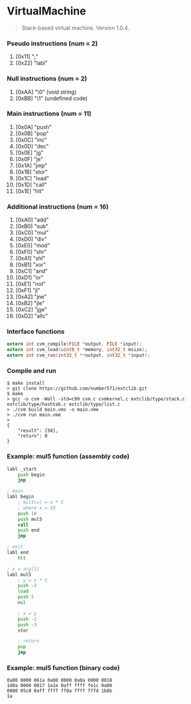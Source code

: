 # VirtualMachine
> Stack-based virtual machine. Version 1.0.4.

### Pseudo instructions (num = 2)
1. [0x11] ";"
2. [0x22] "labl"

### Null instructions (num = 2)
1. [0xAA] "\0" (void string)
2. [0xBB] "\1" (undefined code)

### Main instructions (num = 11)
1.  [0x0A] "push"  
2.  [0x0B] "pop"   
3.  [0x0C] "inc"   
4.  [0x0D] "dec"   
5.  [0x0E] "jg"    
6.  [0x0F] "je"    
7.  [0x1A] "jmp"    
8.  [0x1B] "stor" 
9.  [0x1C] "load"  
10. [0x1D] "call"  
11. [0x1E] "hlt"   

### Additional instructions (num = 16)
1.  [0xA0] "add"  
2.  [0xB0] "sub"   
3.  [0xC0] "mul"   
4.  [0xD0] "div"   
5.  [0xE0] "mod"    
6.  [0xF0] "shr"    
7.  [0xA1] "shl"    
8.  [0xB1] "xor" 
9.  [0xC1] "and"  
10. [0xD1] "or"  
11. [0xE1] "not"   
12. [0xF1] "jl"   
13. [0xA2] "jne"   
14. [0xB2] "jle"   
15. [0xC2] "jge"   
16. [0xD2] "allc"   

### Interface functions
```c
extern int cvm_compile(FILE *output, FILE *input);
extern int cvm_load(uint8_t *memory, int32_t msize);
extern int cvm_run(int32_t **output, int32_t *input);
```

### Compile and run
```
$ make install
> git clone https://github.com/number571/extclib.git
$ make 
> gcc -o cvm -Wall -std=c99 cvm.c cvmkernel.c extclib/type/stack.c extclib/type/hashtab.c extclib/type/list.c 
> ./cvm build main.vms -o main.vme
> ./cvm run main.vme
> 
{
	"result": [50],
	"return": 0
}
```

### Example: mul5 function (assembly code)
```asm
labl _start
	push begin 
	jmp

; main
labl begin
	; mul5(x) = x * 5
	; where x = 10
	push 10
	push mul5
	call
	push end
	jmp	

; exit 
labl end
	hlt

; x = arg[1]
labl mul5
	; y = x * 5
	push -2
	load 
	push 5
	mul

	; x = y
	push -1
	push -3
	stor 

	; return
	pop
	jmp
```

### Example: mul5 function (binary code)
```
0a00 0000 061a 0a00 0000 0a0a 0000 0018
1d0a 0000 0017 1a1e 0aff ffff fe1c 0a00
0000 05c0 0aff ffff ff0a ffff fffd 1b0b
1a
```
